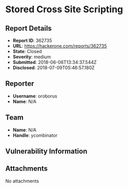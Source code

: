 # Stored Cross Site Scripting

## Report Details
- **Report ID**: 362735
- **URL**: https://hackerone.com/reports/362735
- **State**: Closed
- **Severity**: medium
- **Submitted**: 2018-06-06T13:34:37.544Z
- **Disclosed**: 2018-07-09T05:46:57.180Z

## Reporter
- **Username**: oroborus
- **Name**: N/A

## Team
- **Name**: N/A
- **Handle**: ycombinator

## Vulnerability Information


## Attachments
No attachments
